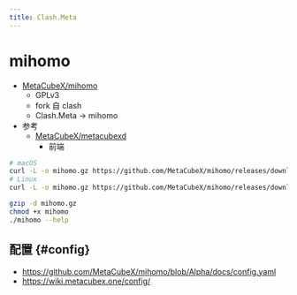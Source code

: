 ```yaml
---
title: Clash.Meta
---
```


# mihomo

- [MetaCubeX/mihomo](https://github.com/MetaCubeX/mihomo/tree/Alpha)
  - GPLv3
  - fork 自 clash
  - Clash.Meta -> mihomo
- 参考
  - [MetaCubeX/metacubexd](https://github.com/MetaCubeX/metacubexd)
    - 前端

```bash
# macOS
curl -L -o mihomo.gz https://github.com/MetaCubeX/mihomo/releases/download/v1.18.1/mihomo-darwin-arm64-v1.18.1.gz
# Linux
curl -L -o mihomo.gz https://github.com/MetaCubeX/mihomo/releases/download/v1.18.1/mihomo-linux-amd64-compatible-v1.18.0.gz

gzip -d mihomo.gz
chmod +x mihomo
./mihomo --help
```

## 配置 {#config}

- https://github.com/MetaCubeX/mihomo/blob/Alpha/docs/config.yaml
- https://wiki.metacubex.one/config/
